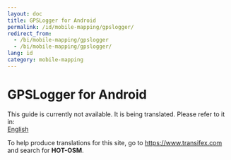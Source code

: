 ```yaml
---
layout: doc
title: GPSLogger for Android
permalink: /id/mobile-mapping/gpslogger/
redirect_from:
  - /bi/mobile-mapping/gpslogger
  - /bi/mobile-mapping/gpslogger/
lang: id
category: mobile-mapping
---
```


GPSLogger for Android
=====================

This guide is currently not available. It is being translated. Please refer to it in:  
[English](/en/mobile-mapping/gpslogger/)  

To help produce translations for this site, go to <https://www.transifex.com> and search for **HOT-OSM**.  
